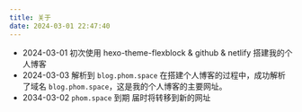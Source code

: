 ```yaml
---
title: 关于
date: 2024-03-01 22:47:40
---
```


- 2024-03-01
  初次使用 hexo-theme-flexblock & github & netlify 搭建我的个人博客
- 2024-03-03
  解析到 `blog.phom.space`
  在搭建个人博客的过程中，成功解析了域名 `blog.phom.space`，这是我的个人博客的主要网址。
- 2034-03-02
  `phom.space` 到期
  届时将转移到新的网址
      
